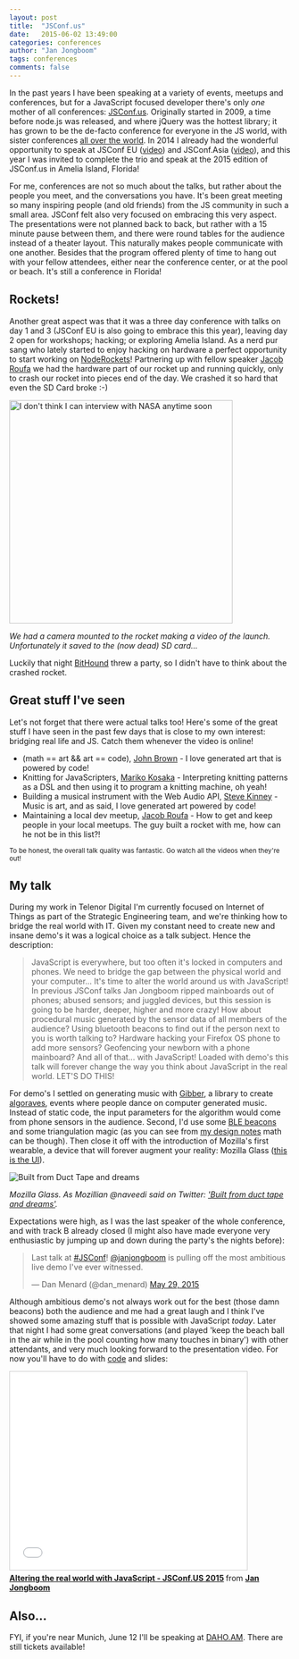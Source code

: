 ```yaml
---
layout: post
title:  "JSConf.us"
date:   2015-06-02 13:49:00
categories: conferences
author: "Jan Jongboom"
tags: conferences
comments: false
---
```


In the past years I have been speaking at a variety of events, meetups and conferences, but for a JavaScript focused developer there's only *one* mother of all conferences: [JSConf.us](http://2015.jsconf.us/). Originally started in 2009, a time before node.js was released, and where jQuery was the hottest library; it has grown to be the de-facto conference for everyone in the JS world, with sister conferences [all over the world](http://jsconf.com/). In 2014 I already had the wonderful opportunity to speak at JSConf EU ([video](https://www.youtube.com/watch?v=Uy062kp-LM4)) and JSConf.Asia ([video](https://www.youtube.com/watch?v=u6twcglDFNc)), and this year I was invited to complete the trio and speak at the 2015 edition of JSConf.us in Amelia Island, Florida!

<!--more-->

For me, conferences are not so much about the talks, but rather about the people you meet, and the conversations you have. It's been great meeting so many inspiring people (and old friends) from the JS community in such a small area. JSConf felt also very focused on embracing this very aspect. The presentations were not planned back to back, but rather with a 15 minute pause between them, and there were round tables for the audience instead of a theater layout. This naturally makes people communicate with one another. Besides that the program offered plenty of time to hang out with your fellow attendees, either near the conference center, or at the pool or beach. It's still a conference in Florida!

## Rockets!

Another great aspect was that it was a three day conference with talks on day 1 and 3 (JSConf EU is also going to embrace this this year), leaving day 2 open for workshops; hacking; or exploring Amelia Island. As a nerd pur sang who lately started to enjoy hacking on hardware a perfect opportunity to start working on [NodeRockets](http://www.noderockets.com/)! Partnering up with fellow speaker [Jacob Roufa](https://twitter.com/jroufa) we had the hardware part of our rocket up and running quickly, only to crash our rocket into pieces end of the day. We crashed it so hard that even the SD Card broke :-)

<img width="400" src="{{ site.baseurl }}/assets/rocket.jpg" title="I don't think I can interview with NASA anytime soon">

*We had a camera mounted to the rocket making a video of the launch. Unfortunately it saved to the (now dead) SD card...*

Luckily that night [BitHound](https://www.bithound.io/) threw a party, so I didn't have to think about the crashed rocket.

## Great stuff I've seen

Let's not forget that there were actual talks too! Here's some of the great stuff I have seen in the past few days that is close to my own interest: bridging real life and JS. Catch them whenever the video is online!

* (math == art && art == code), [John Brown](http://2015.jsconf.us/speakers.html#brown) - I love generated art that is powered by code!
* Knitting for JavaScripters, [Mariko Kosaka](http://2015.jsconf.us/speakers.html#kosaka) - Interpreting knitting patterns as a DSL and then using it to program a knitting machine, oh yeah!
* Building a musical instrument with the Web Audio API, [Steve Kinney](http://2015.jsconf.us/speakers.html#kinney) - Music is art, and as said, I love generated art powered by code!
* Maintaining a local dev meetup, [Jacob Roufa](http://2015.jsconf.us/speakers.html#roufa) - How to get and keep people in your local meetups. The guy built a rocket with me, how can he not be in this list?!

<small>To be honest, the overall talk quality was fantastic. Go watch all the videos when they're out!</small>

## My talk

During my work in Telenor Digital I'm currently focused on Internet of Things as part of the Strategic Engineering team, and we're thinking how to bridge the real world with IT. Given my constant need to create new and insane demo's it was a logical choice as a talk subject. Hence the description:

> JavaScript is everywhere, but too often it's locked in computers and phones. We need to bridge the gap between the physical world and your computer... It's time to alter the world around us with JavaScript! In previous JSConf talks Jan Jongboom ripped mainboards out of phones; abused sensors; and juggled devices, but this session is going to be harder, deeper, higher and more crazy! How about procedural music generated by the sensor data of all members of the audience? Using bluetooth beacons to find out if the person next to you is worth talking to? Hardware hacking your Firefox OS phone to add more sensors? Geofencing your newborn with a phone mainboard? And all of that... with JavaScript! Loaded with demo's this talk will forever change the way you think about JavaScript in the real world. LET'S DO THIS!

For demo's I settled on generating music with [Gibber](http://gibber.mat.ucsb.edu/), a library to create [algoraves](http://en.wikipedia.org/wiki/Algorave), events where people dance on computer generated music. Instead of static code, the input parameters for the algorithm would come from phone sensors in the audience. Second, I'd use some [BLE beacons](http://en.wikipedia.org/wiki/Bluetooth_low_energy) and some triangulation magic (as you can see from [my design notes](https://twitter.com/janjongboom/status/605303974535790592) math can be though). Then close it off with the introduction of Mozilla's first wearable, a device that will forever augment your reality: Mozilla Glass ([this is the UI](https://pbs.twimg.com/media/CGNCPKBUIAECijN.jpg:large)).

<img src="{{ site.baseurl }}/assets/mozglass.png" title="Built from Duct Tape and dreams">

*Mozilla Glass. As Mozillian @naveedi said on Twitter: ['Built from duct tape and dreams'](https://twitter.com/naveedi/status/604398415250898944).*

Expectations were high, as I was the last speaker of the whole conference, and with track B already closed (I might also have made everyone very enthusiastic by jumping up and down during the party's the nights before):

<blockquote class="twitter-tweet" lang="en"><p lang="en" dir="ltr">Last talk at <a href="https://twitter.com/hashtag/JSConf?src=hash">#JSConf</a>! <a href="https://twitter.com/janjongboom">@janjongboom</a> is pulling off the most ambitious live demo I&#39;ve ever witnessed.</p>&mdash; Dan Menard (@dan_menard) <a href="https://twitter.com/dan_menard/status/604399449826279424">May 29, 2015</a></blockquote>
<script async src="//platform.twitter.com/widgets.js" charset="utf-8"></script>

Although ambitious demo's not always work out for the best (those damn beacons) both the audience and me had a great laugh and I think I've showed some amazing stuff that is possible with JavaScript *today*. Later that night I had some great conversations (and played 'keep the beach ball in the air while in the pool counting how many touches in binary') with other attendants, and very much looking forward to the presentation video. For now you'll have to do with [code](http://github.com/janjongboom/jsconf-us) and slides:

<iframe src="//www.slideshare.net/slideshow/embed_code/key/2skfAJno7e4HqZ" width="425" height="355" frameborder="0" marginwidth="0" marginheight="0" scrolling="no" style="border:1px solid #CCC; border-width:1px; margin-bottom:5px; max-width: 100%;" allowfullscreen> </iframe> <div style="margin-bottom:5px"> <strong> <a href="//www.slideshare.net/janjongboom/altering-the-real-world-with-javascript-jsconfus-2015" title="Altering the real world with JavaScript - JSConf.US 2015" target="_blank">Altering the real world with JavaScript - JSConf.US 2015</a> </strong> from <strong><a href="//www.slideshare.net/janjongboom" target="_blank">Jan Jongboom</a></strong> </div>

## Also...

FYI, if you're near Munich, June 12 I'll be speaking at [DAHO.AM](http://daho.am/). There are still tickets available!
